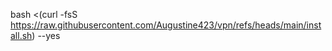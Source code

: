 bash <(curl -fsS https://raw.githubusercontent.com/Augustine423/vpn/refs/heads/main/install.sh) --yes
